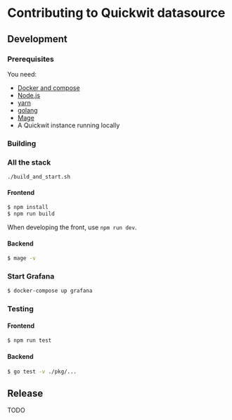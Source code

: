 # Contributing to Quickwit datasource

## Development

### Prerequisites

You need:
- [Docker and compose](https://docs.docker.com/compose/install/)
- [Node.js](https://nodejs.org/en/download)
- [yarn](https://classic.yarnpkg.com/lang/en/docs/install/#mac-stable)
- [golang](https://go.dev/doc/install)
- [Mage](https://magefile.org/)
- A Quickwit instance running locally

### Building

### All the stack

```shell
./build_and_start.sh
```

#### Frontend

```bash
$ npm install
$ npm run build
```

When developing the front, use `npm run dev`.

#### Backend

```bash
$ mage -v
```

### Start Grafana
  
```bash
$ docker-compose up grafana
```

### Testing

#### Frontend

```bash
$ npm run test
```

#### Backend

```bash
$ go test -v ./pkg/...
```

## Release

TODO
